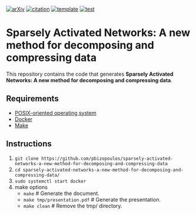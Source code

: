 [![arXiv](http://img.shields.io/badge/cs.LG-arXiv%3A1911.00400-B31B1B.svg)](https://arxiv.org/abs/1911.00400)
[![citation](http://img.shields.io/badge/citation-0091FF.svg)](https://scholar.google.com/scholar?hl=en&as_sdt=0%2C5&q=%CE%94%CE%AF%CE%BA%CF%84%CF%85%CE%B1+%CE%91%CF%81%CE%B1%CE%B9%CE%AE%CF%82+%CE%95%CE%BD%CE%B5%CF%81%CE%B3%CE%BF%CF%80%CE%BF%CE%AF%CE%B7%CF%83%CE%B7%CF%82%3A+%CE%9C%CE%B9%CE%B1+%CE%BD%CE%AD%CE%B1+%CE%BC%CE%AD%CE%B8%CE%BF%CE%B4%CE%BF%CF%82+%CE%B1%CF%80%CE%BF%CF%83%CF%8D%CE%BD%CE%B8%CE%B5%CF%83%CE%B7%CF%82+%CE%BA%CE%B1%CE%B9+%CF%83%CF%85%CE%BC%CF%80%CE%AF%CE%B5%CF%83%CE%B7%CF%82+%CE%B4%CE%B5%CE%B4%CE%BF%CE%BC%CE%AD%CE%BD%CF%89%CE%BD.+arxiv+2020&btnG=)
[![template](http://img.shields.io/badge/template-EEE0B1.svg)](https://github.com/pbizopoulos/a-makefile-for-developing-containerized-latex-technical-documents-template)
[![test](https://github.com/pbizopoulos/sparsely-activated-networks-a-new-method-for-decomposing-and-compressing-data/workflows/test/badge.svg)](https://github.com/pbizopoulos/sparsely-activated-networks-a-new-method-for-decomposing-and-compressing-data/actions?query=workflow%3Atest)

# Sparsely Activated Networks: A new method for decomposing and compressing data
This repository contains the code that generates **Sparsely Activated Networks: A new method for decomposing and compressing data**.

## Requirements
- [POSIX-oriented operating system](https://en.wikipedia.org/wiki/POSIX#POSIX-oriented_operating_systems)
- [Docker](https://docs.docker.com/get-docker/)
- [Make](https://www.gnu.org/software/make/)

## Instructions
1. `git clone https://github.com/pbizopoulos/sparsely-activated-networks-a-new-method-for-decomposing-and-compressing-data`
2. `cd sparsely-activated-networks-a-new-method-for-decomposing-and-compressing-data/`
3. `sudo systemctl start docker`
4. make options
    * `make`                      # Generate the document.
    * `make tmp/presentation.pdf` # Generate the presentation.
    * `make clean`                # Remove the tmp/ directory.
